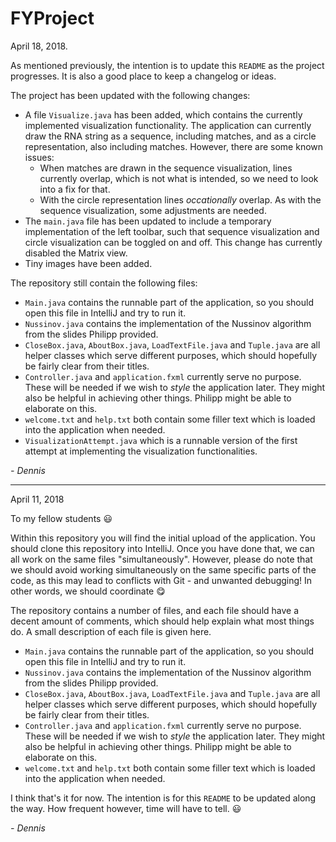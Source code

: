 # FYProject

April 18, 2018.

As mentioned previously, the intention is to update this `README` as the project progresses. It is also a good place to keep a changelog or ideas.

The project has been updated with the following changes:

* A file `Visualize.java` has been added, which contains the currently implemented visualization functionality. The application can currently draw the RNA string as a sequence, including matches, and as a circle representation, also including matches. However, there are some known issues:
  * When matches are drawn in the sequence visualization, lines currently overlap, which is not what is intended, so we need to look into a fix for that.
  * With the circle representation lines *occationally* overlap. As with the sequence visualization, some adjustments are needed.
* The `main.java` file has been updated to include a temporary implementation of the left toolbar, such that sequence visualization and circle visualization can be toggled on and off. This change has currently disabled the Matrix view.
* Tiny images have been added.


The repository still contain the following files:

* `Main.java` contains the runnable part of the application, so you should open this file in IntelliJ and try to run it.
* `Nussinov.java` contains the implementation of the Nussinov algorithm from the slides Philipp provided.
* `CloseBox.java`, `AboutBox.java`, `LoadTextFile.java` and `Tuple.java` are all helper classes which serve different purposes, which should hopefully be fairly clear from their titles.
* `Controller.java` and `application.fxml` currently serve no purpose. These will be needed if we wish to *style* the application later. They might also be helpful in achieving other things. Philipp might be able to elaborate on this.
* `welcome.txt` and `help.txt` both contain some filler text which is loaded into the application when needed.
* `VisualizationAttempt.java` which is a runnable version of the first attempt at implementing the visualization functionalities.

*- Dennis*

---

April 11, 2018

To my fellow students 😃

Within this repository you will find the initial upload of the application. You should clone this repository into IntelliJ. Once you have done that, we can all work on the same files "simultaneously". However, please do note that we should avoid working simultaneously on the same specific parts of the code, as this may lead to conflicts with Git - and unwanted debugging! In other words, we should coordinate 😋

The repository contains a number of files, and each file should have a decent amount of comments, which should help explain what most things do. A small description of each file is given here.

* `Main.java` contains the runnable part of the application, so you should open this file in IntelliJ and try to run it.
* `Nussinov.java` contains the implementation of the Nussinov algorithm from the slides Philipp provided.
* `CloseBox.java`, `AboutBox.java`, `LoadTextFile.java` and `Tuple.java` are all helper classes which serve different purposes, which should hopefully be fairly clear from their titles.
* `Controller.java` and `application.fxml` currently serve no purpose. These will be needed if we wish to *style* the application later. They might also be helpful in achieving other things. Philipp might be able to elaborate on this.
* `welcome.txt` and `help.txt` both contain some filler text which is loaded into the application when needed.

I think that's it for now. The intention is for this `README` to be updated along the way. How frequent however, time will have to tell. 😃

*- Dennis*
